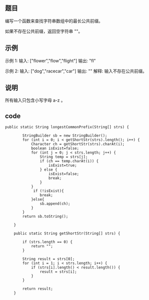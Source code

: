 ## 题目
编写一个函数来查找字符串数组中的最长公共前缀。

如果不存在公共前缀，返回空字符串 ""。


## 示例
示例 1:
输入: ["flower","flow","flight"]
输出: "fl"

示例 2:
输入: ["dog","racecar","car"]
输出: ""
解释: 输入不存在公共前缀。

## 说明
所有输入只包含小写字母 a-z 。

## code
```
public static String longestCommonPrefix(String[] strs) {

        StringBuilder sb = new StringBuilder();
        for (int i = 0; i < getShortStr(strs).length(); i++) {
            Character ch = getShortStr(strs).charAt(i);
            boolean isExist=false;
            for (int j = 0; j < strs.length; j++) {
                String temp = strs[j];
                if (ch == temp.charAt(i)) {
                    isExist=true;
                } else {
                    isExist=false;
                    break;
                }
            }
             if (!isExist){
                break;
            }else{
                sb.append(ch);
            }
        }
        return sb.toString();

    }

    public static String getShortStr(String[] strs) {

        if (strs.length == 0) {
            return "";
        }

        String result = strs[0];
        for (int i = 1; i < strs.length; i++) {
            if (strs[i].length() < result.length()) {
                result = strs[i];
            }
        }

        return result;
    }
```

